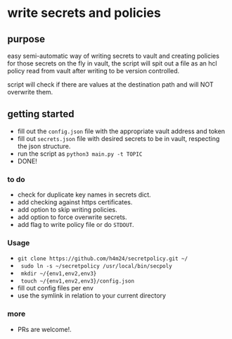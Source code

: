 # write secrets and policies 

## purpose
easy semi-automatic way of writing secrets to vault and creating policies for those secrets on the fly in vault,
the script will spit out a file as an hcl policy read from vault after writing to be version controlled.

script will check if there are values at the destination path and will NOT overwrite them.
## getting started
- fill out the ```config.json``` file with the appropriate vault address and token
- fill out ```secrets.json``` file with desired secrets to be in vault, respecting the json structure.
- run the script as ```python3 main.py -t TOPIC```
- DONE!


### to do
- check for duplicate key names in secrets dict.
- add checking against https certificates.
- add option to skip writing policies.
- add option to force overwrite secrets.
- add flag to write policy file or do ```STDOUT```.


### Usage

- ```git clone https://github.com/h4m24/secretpolicy.git ~/```
- ``` sudo ln -s ~/secretpolicy /usr/local/bin/secpoly```
- ``` mkdir ~/{env1,env2,env3}```
- ``` touch ~/{env1,env2,env3}/config.json```
- fill out config files per env
- use the symlink in relation to your current directory


### more
- PRs are welcome!.
